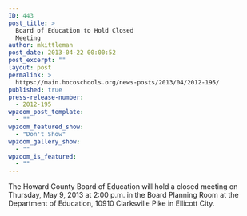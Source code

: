 ```yaml
---
ID: 443
post_title: >
  Board of Education to Hold Closed
  Meeting
author: mkittleman
post_date: 2013-04-22 00:00:52
post_excerpt: ""
layout: post
permalink: >
  https://main.hocoschools.org/news-posts/2013/04/2012-195/
published: true
press-release-number:
  - 2012-195
wpzoom_post_template:
  - ""
wpzoom_featured_show:
  - "Don't Show"
wpzoom_gallery_show:
  - ""
wpzoom_is_featured:
  - ""
---
```

The Howard County Board of Education will hold a closed meeting on Thursday, May 9, 2013 at 2:00 p.m. in the Board Planning Room at the Department of Education, 10910 Clarksville Pike in Ellicott City.